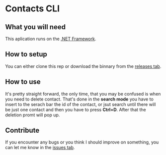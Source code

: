 # Contacts CLI

## What you will need
This aplication runs on the [.NET Framework](https://dotnet.microsoft.com/download/dotnet-framework).

## How to setup
You can either clone this rep or download the binnary from the [releases tab](https://github.com/pikachuface/CMDContacts/releases).

## How to use
It's pretty straight forward, the only time, that you may be confused is when you need to delete contact. That's done in the **search mode** you have to insert to the serach bar the id of the contact, or jsut search until there will be just one contact and then you have to press **Ctrl+D**. After that the deletion promt will pop up. 

## Contribute
If you encounter any bugs or you think I should improve on something, you can let me know in the [issues tab](https://github.com/pikachuface/CMDContacts/issues).
